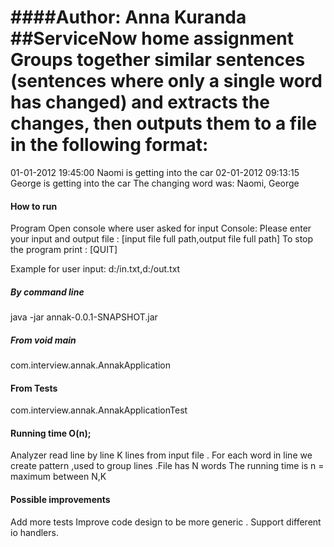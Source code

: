 ####Author: Anna Kuranda
##ServiceNow home assignment
Groups together similar sentences (sentences where only a single word has
changed) and extracts the changes, then outputs them to a file in the following format:
=====
01-01-2012 19:45:00 Naomi is getting into the car
02-01-2012 09:13:15 George is getting into the car
The changing word was: Naomi, George

#### How to run
Program Open console where user asked for input 
Console:
Please enter your input and output file : [input file full path,output file full path]
To stop the program print : [QUIT]

Example for user input:
d:/in.txt,d:/out.txt
##### By command line
java -jar annak-0.0.1-SNAPSHOT.jar
##### From void main
com.interview.annak.AnnakApplication
#### From Tests
com.interview.annak.AnnakApplicationTest

#### Running time O(n);
Analyzer read line by line K lines from input file .
For each word in line we create pattern ,used to group lines .File has N words
The running time is n = maximum between N,K

#### Possible improvements
Add more tests 
Improve code design to be more generic .
Support different io handlers.


